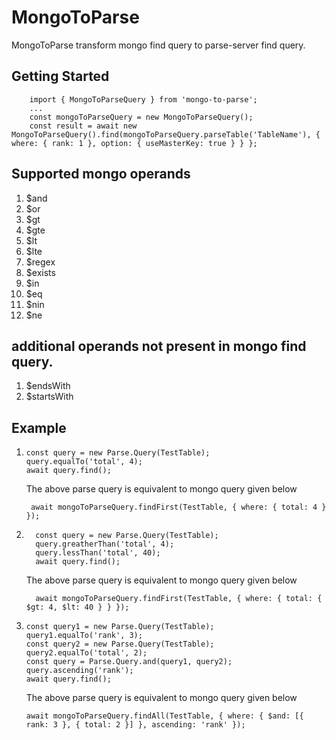 # MongoToParse

MongoToParse transform mongo find query to parse-server find query.

## Getting Started
```
    import { MongoToParseQuery } from 'mongo-to-parse';
    ...
    const mongoToParseQuery = new MongoToParseQuery();
    const result = await new MongoToParseQuery().find(mongoToParseQuery.parseTable('TableName'), { where: { rank: 1 }, option: { useMasterKey: true } } };
```

## Supported mongo operands
1. $and
2. $or
3. $gt
4. $gte
5. $lt
6. $lte
7. $regex
8. $exists
9. $in
10. $eq
10. $nin
10. $ne

## additional operands not present in mongo find query.
1. $endsWith
2. $startsWith

## Example
1.
   ```
   const query = new Parse.Query(TestTable);
   query.equalTo('total', 4);
   await query.find();
   ```
    The above parse query is equivalent to mongo query given below
   ```
    await mongoToParseQuery.findFirst(TestTable, { where: { total: 4 } });
   ```
   
2.
    ```
      const query = new Parse.Query(TestTable);
      query.greatherThan('total', 4);
      query.lessThan('total', 40);
      await query.find();
    ```
     The above parse query is equivalent to mongo query given below
    ```
      await mongoToParseQuery.findFirst(TestTable, { where: { total: { $gt: 4, $lt: 40 } } });
    ```
    
3.
    ```
   const query1 = new Parse.Query(TestTable);
   query1.equalTo('rank', 3);
   const query2 = new Parse.Query(TestTable);
   query2.equalTo('total', 2);
   const query = Parse.Query.and(query1, query2);
   query.ascending('rank');
   await query.find();
   ```
    The above parse query is equivalent to mongo query given below
    ```
    await mongoToParseQuery.findAll(TestTable, { where: { $and: [{ rank: 3 }, { total: 2 }] }, ascending: 'rank' });
    ``` 
